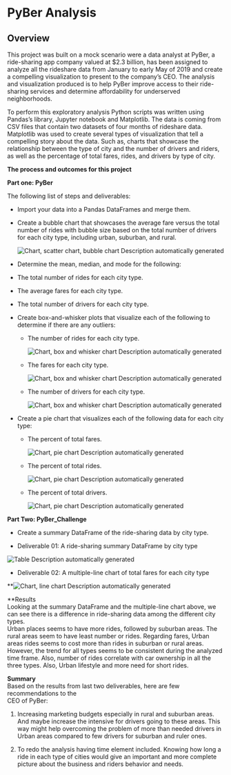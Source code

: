 # **PyBer Analysis** 

## **Overview**  

This project was built on a mock scenario were a data analyst at PyBer, a
ride-sharing app company valued at \$2.3 billion, has been assigned to analyze
all the rideshare data from January to early May of 2019 and create a compelling
visualization to present to the company’s CEO. The analysis and visualization
produced is to help PyBer improve access to their ride-sharing services and
determine affordability for underserved neighborhoods.   

To perform this exploratory analysis Python scripts was written using Pandas’s
library, Jupyter notebook and Matplotlib. The data is coming from CSV files that
contain two datasets of four months of rideshare data. Matplotlib was used to
create several types of visualization that tell a compelling story about the
data. Such as, charts that showcase the relationship between the type of city
and the number of drivers and riders, as well as the percentage of total fares,
rides, and drivers by type of city.

**The process and outcomes for this project**  

**Part one: PyBer**

The following list of steps and deliverables:

-   Import your data into a Pandas DataFrames and merge them.

-   Create a bubble chart that showcases the average fare versus the total
    number of rides with bubble size based on the total number of drivers for
    each city type, including urban, suburban, and rural.

    ![Chart, scatter chart, bubble chart Description automatically
    generated](Analysis_png/fig1.png)

-   Determine the mean, median, and mode for the following:

-   The total number of rides for each city type.

-   The average fares for each city type.

-   The total number of drivers for each city type.

-   Create box-and-whisker plots that visualize each of the following to
    determine if there are any outliers:

    -   The number of rides for each city type.

        ![Chart, box and whisker chart Description automatically
        generated](Analysis_png/fig2.png)

    -   The fares for each city type.

        ![Chart, box and whisker chart Description automatically
        generated](Analysis_png/fig3.png)

    -   The number of drivers for each city type.

        ![Chart, box and whisker chart Description automatically
        generated](Analysis_png/fig4.png)

-   Create a pie chart that visualizes each of the following data for each city
    type:

    -   The percent of total fares.

        ![Chart, pie chart Description automatically
        generated](Analysis_png/fig5.png)

    -   The percent of total rides.

        ![Chart, pie chart Description automatically
        generated](Analysis_png/fig6.png)

    -   The percent of total drivers.

        ![Chart, pie chart Description automatically
        generated](Analysis_png/fig7.png)

**Part Two: PyBer_Challenge**

-   Create a summary DataFrame of the ride-sharing data by city type.

-   Deliverable 01: A ride-sharing summary DataFrame by city type

![Table Description automatically
generated](Analysis_png/summary.PNG)

-   Deliverable 02: A multiple-line chart of total fares for each city type

  
**![Chart, line chart Description automatically
generated](Analysis_png/PyBer_fare_summary.png)

**Results  
 Looking at the summary DataFrame and the multiple-line chart above, we can
see there is a difference in ride-sharing data among the different city types.  
Urban places seems to have more rides, followed by suburban areas. The rural
areas seem to have least number or rides. Regarding fares, Urban areas rides
seems to cost more than rides in suburban or rural areas. However, the trend for
all types seems to be consistent during the analyzed time frame. Also, number of
rides correlate with car ownership in all the three types. Also, Urban lifestyle
and more need for short rides.

**Summary**  
Based on the results from last two deliverables, here are few recommendations to
the   
CEO of PyBer:

1.  Increasing marketing budgets especially in rural and suburban areas. And
    maybe increase the intensive for drivers going to these areas. This way
    might help overcoming the problem of more than needed drivers in Urban areas
    compared to few drivers for suburban and ruler ones.

2.  To redo the analysis having time element included. Knowing how long a ride
    in each type of cities would give an important and more complete picture
    about the business and riders behavior and needs.
